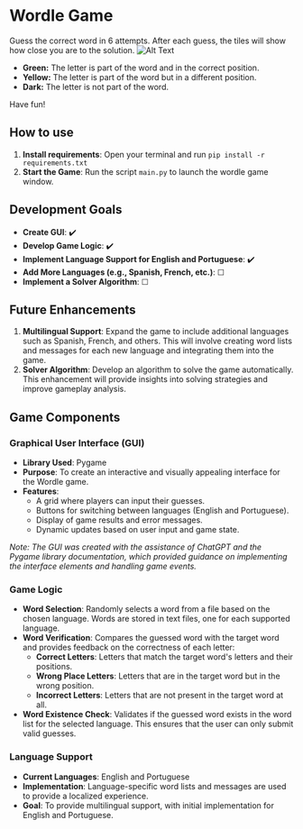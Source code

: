 # Wordle Game
Guess the correct word in 6 attempts. After each guess, the tiles will show how close you are to the solution.
![Alt Text](https://i.giphy.com/media/v1.Y2lkPTc5MGI3NjExNDJyaGFnMWd6a25nNXB3cTZhMzhtOGY1MDB6ZDB3OTM1N2NhMnFtaSZlcD12MV9pbnRlcm5hbF9naWZfYnlfaWQmY3Q9Zw/ea1SPxvD1th2rUHePa/giphy.gif)

- **Green:** The letter is part of the word and in the correct position.
- **Yellow:** The letter is part of the word but in a different position.
- **Dark:** The letter is not part of the word.

Have fun!

## How to use

1. **Install requirements**: Open your terminal and run `pip install -r requirements.txt`
2. **Start the Game**: Run the script `main.py` to launch the wordle game window.


## Development Goals

- **Create GUI**: ✔️ 
- **Develop Game Logic**: ✔️
- **Implement Language Support for English and Portuguese**: ✔️
- **Add More Languages (e.g., Spanish, French, etc.)**: ☐
- **Implement a Solver Algorithm**: ☐ 

## Future Enhancements

1. **Multilingual Support**: Expand the game to include additional languages such as Spanish, French, and others. This will involve creating word lists and messages for each new language and integrating them into the game.
2. **Solver Algorithm**: Develop an algorithm to solve the game automatically. This enhancement will provide insights into solving strategies and improve gameplay analysis.

## Game Components

### Graphical User Interface (GUI)

- **Library Used**: Pygame
- **Purpose**: To create an interactive and visually appealing interface for the Wordle game.
- **Features**:
  - A grid where players can input their guesses.
  - Buttons for switching between languages (English and Portuguese).
  - Display of game results and error messages.
  - Dynamic updates based on user input and game state.

*Note: The GUI was created with the assistance of ChatGPT and the Pygame library documentation, which provided guidance on implementing the interface elements and handling game events.*

### Game Logic

- **Word Selection**: Randomly selects a word from a file based on the chosen language. Words are stored in text files, one for each supported language.
- **Word Verification**: Compares the guessed word with the target word and provides feedback on the correctness of each letter:
  - **Correct Letters**: Letters that match the target word's letters and their positions.
  - **Wrong Place Letters**: Letters that are in the target word but in the wrong position.
  - **Incorrect Letters**: Letters that are not present in the target word at all.
- **Word Existence Check**: Validates if the guessed word exists in the word list for the selected language. This ensures that the user can only submit valid guesses.

### Language Support

- **Current Languages**: English and Portuguese
- **Implementation**: Language-specific word lists and messages are used to provide a localized experience.
- **Goal**: To provide multilingual support, with initial implementation for English and Portuguese.